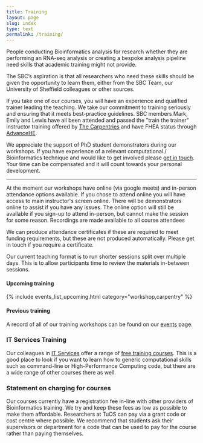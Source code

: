 ```yaml
---
title: Training
layout: page
slug: index
type: text
permalink: /training/
---
```


People conducting Bioinformatics analysis for research whether they are performing an RNA-seq analysis or creating a bespoke analysis pipeline need skills that academic training might not provide. 

The SBC’s aspiration is that all researchers who need these skills should be given the opportunity to learn them, either from the SBC Team, our University of Sheffield colleagues or other sources.

If you take one of our courses, you will have an experience and qualified trainer leading the teaching. We take our commitment to training seriously and ensuring that it meets best-practice guidelines. SBC members Mark, Emily and Lewis have all been attended and passed the "train the trainer" instructor training offered by [The Carpentries](https://carpentries.org/index.html) and have FHEA status through [AdvanceHE](https://www.advance-he.ac.uk/).

We appreciate the support of PhD student demonstrators during our workshops. If you have experience of a relevant computational / Bioinformatics technique and would like to get involved please [get in touch](/contact). Your time can be compensated and it will count towards your personal development.

---

At the moment our workshops have online (via google meets) and in-person attendance options available. If you chose to attend online you will have access to main instructor's screen online. There will be demonstrators online to assist if you have any issues. The online option will still be available if you sign-up to attend in-person, but cannot make the session for some reason. Recordings are made available to all course attendees

We can produce attendance certificates if these are required to meet funding requirements, but these are not produced automatically. Please get in touch if you require a certificate.

Our current teaching format is to run shorter sessions split over multiple days. This is to allow participants time to review the materials in-between sessions.


#### Upcoming training

{% include events_list_upcoming.html category="workshop,carpentry" %}

#### Previous training

A record of all of our training workshops can be found on our [events](/events) page.

### IT Services Training

Our colleagues in [IT Services](https://students.sheffield.ac.uk/it-services/research) offer a range of [free training courses](https://sites.google.com/sheffield.ac.uk/research-training/). This is a good place to look if you want to learn how to generic computational skills such as command-line or High-Performance Computing code, but there are a wide range of other courses there as well.

### Statement on charging for courses

Our courses currently have a registration fee in-line with other providers of Bioinformatics training. We try and keep these fees as low as possible to make them affordable. Researchers at TuOS can pay via a grant code or cost centre where possible. We recommend that students ask their supervisors or department for a code that can be used to pay for the course rather than paying themselves.